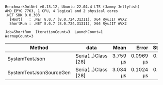 ```

BenchmarkDotNet v0.13.12, Ubuntu 22.04.4 LTS (Jammy Jellyfish)
AMD EPYC 7763, 1 CPU, 4 logical and 2 physical cores
.NET SDK 8.0.303
  [Host]   : .NET 8.0.7 (8.0.724.31311), X64 RyuJIT AVX2
  ShortRun : .NET 8.0.7 (8.0.724.31311), X64 RyuJIT AVX2

Job=ShortRun  IterationCount=3  LaunchCount=1  
WarmupCount=3  

```
| Method                  | data                 | Mean     | Error     | StdDev    | Min      | Max      | Gen0   | Allocated |
|------------------------ |--------------------- |---------:|----------:|----------:|---------:|---------:|-------:|----------:|
| SystemTextJson          | Seria(...)Class [28] | 3.759 μs | 0.0969 μs | 0.0053 μs | 3.755 μs | 3.765 μs | 0.0229 |   2.07 KB |
| SystemTextJsonSourceGen | Seria(...)Class [28] | 3.034 μs | 0.1024 μs | 0.0056 μs | 3.028 μs | 3.038 μs | 0.0267 |    2.2 KB |
